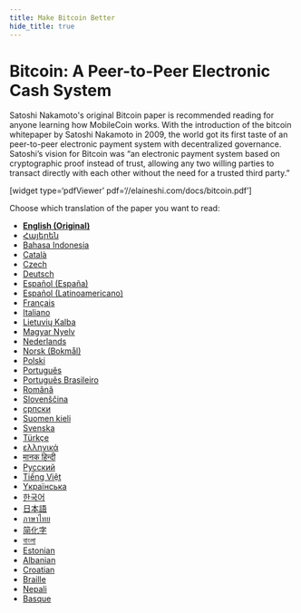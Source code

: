 ```yaml
---
title: Make Bitcoin Better
hide_title: true
---
```

# Bitcoin: A Peer-to-Peer Electronic Cash System

Satoshi Nakamoto's original Bitcoin paper is recommended reading for anyone learning how MobileCoin works. With the introduction of the bitcoin whitepaper by Satoshi Nakamoto in 2009, the world got its first taste of an peer-to-peer electronic payment system with decentralized governance. Satoshi’s vision for Bitcoin was “an electronic payment system based on cryptographic proof instead of trust, allowing any two willing parties to transact directly with each other without the need for a trusted third party.”  

[widget type=‘pdfViewer’ pdf=‘//elaineshi.com/docs/bitcoin.pdf’]

Choose which translation of the paper you want to read:
-   **[English (Original)](https://bitcoin.org/bitcoin.pdf)**
-   [Հայերեն](https://bitcoin.org/files/bitcoin-paper/bitcoin_am.pdf)
-   [Bahasa Indonesia](https://bitcoin.org/files/bitcoin-paper/bitcoin_id.pdf)
-   [Català](https://bitcoin.org/files/bitcoin-paper/bitcoin_ca.pdf)
-   [Czech](https://bitcoin.org/files/bitcoin-paper/bitcoin_cz.pdf)
-   [Deutsch](https://bitcoin.org/files/bitcoin-paper/bitcoin_de.pdf)
-   [Español (España)](https://bitcoin.org/files/bitcoin-paper/bitcoin_es.pdf)
-   [Español (Latinoamericano)](https://bitcoin.org/files/bitcoin-paper/bitcoin_es_latam.pdf)
-   [Français](https://bitcoin.org/files/bitcoin-paper/bitcoin_fr.pdf)
-   [Italiano](https://bitcoin.org/files/bitcoin-paper/bitcoin_it.pdf)
-   [Lietuvių Kalba](https://bitcoin.org/files/bitcoin-paper/bitcoin_lt.pdf)
-   [Magyar Nyelv](https://bitcoin.org/files/bitcoin-paper/bitcoin_hu.pdf)
-   [Nederlands](https://bitcoin.org/files/bitcoin-paper/bitcoin_nl.pdf)
-   [Norsk (Bokmål)](https://bitcoin.org/files/bitcoin-paper/bitcoin_no.pdf)
-   [Polski](https://bitcoin.org/files/bitcoin-paper/bitcoin_pl.pdf)
-   [Português](https://bitcoin.org/files/bitcoin-paper/bitcoin_pt.pdf)
-   [Português Brasileiro](https://bitcoin.org/files/bitcoin-paper/bitcoin_pt_br.pdf)
-   [Română](https://bitcoin.org/files/bitcoin-paper/bitcoin_ro.pdf)
-   [Slovenščina](https://bitcoin.org/files/bitcoin-paper/bitcoin_sk.pdf)
-   [српски](https://bitcoin.org/files/bitcoin-paper/bitcoin_sr.pdf)
-   [Suomen kieli](https://bitcoin.org/files/bitcoin-paper/bitcoin_fi.pdf)
-   [Svenska](https://bitcoin.org/files/bitcoin-paper/bitcoin_se.pdf)
-   [Türkçe](https://bitcoin.org/files/bitcoin-paper/bitcoin_tr.pdf)
-   [ελληνικά](https://bitcoin.org/files/bitcoin-paper/bitcoin_gr.pdf)
-   [मानक हिन्दी](https://bitcoin.org/files/bitcoin-paper/bitcoin_hi.pdf)
-   [Русский](https://bitcoin.org/files/bitcoin-paper/bitcoin_ru.pdf)
-   [Tiếng Việt](https://bitcoin.org/files/bitcoin-paper/bitcoin_vi.pdf)
-   [Yкраїнська](https://bitcoin.org/files/bitcoin-paper/bitcoin_uk.pdf)
-   [한국어](https://bitcoin.org/files/bitcoin-paper/bitcoin_ko.pdf)
-   [日本語](https://bitcoin.org/files/bitcoin-paper/bitcoin_jp.pdf)
-   [ภาษาไทย](https://bitcoin.org/files/bitcoin-paper/bitcoin_th.pdf)
-   [简化字](https://bitcoin.org/files/bitcoin-paper/bitcoin_zh_cn.pdf)
-   [বাংলা](https://bitcoin.org/files/bitcoin-paper/bitcoin_bn.pdf)
-   [Estonian](https://bitcoin.org/files/bitcoin-paper/bitcoin_et.pdf)
-   [Albanian](https://bitcoin.org/files/bitcoin-paper/bitcoin_al.pdf)
-   [Croatian](https://bitcoin.org/files/bitcoin-paper/bitcoin_hr.pdf)
-   [Braille](https://bitcoin.org/files/bitcoin-paper/bitcoin-braille.pdf)
-   [Nepali](https://bitcoin.org/files/bitcoin-paper/bitcoin_np.pdf)
-   [Basque](https://bitcoin.org/files/bitcoin-paper/bitcoin_basque.pdf)

